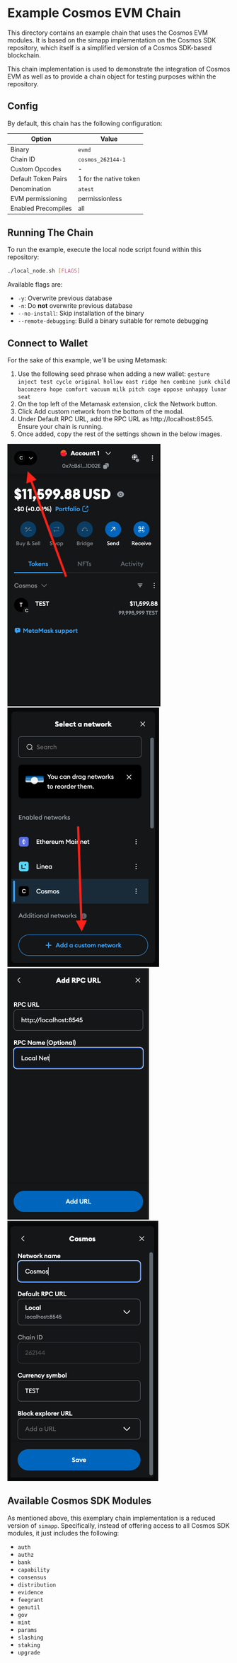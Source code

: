 # Example Cosmos EVM Chain

This directory contains an example chain that uses the Cosmos EVM
modules. It is based on the simapp implementation on the Cosmos SDK
repository, which itself is a simplified version of a Cosmos SDK-based
blockchain.

This chain implementation is used to demonstrate the integration of Cosmos EVM
as well as to provide a chain object for testing purposes within the repository.

## Config

By default, this chain has the following configuration:

| Option              | Value                  |
|---------------------|------------------------|
| Binary              | `evmd`                 |
| Chain ID            | `cosmos_262144-1`      |
| Custom Opcodes      | -                      |
| Default Token Pairs | 1 for the native token |
| Denomination        | `atest`                |
| EVM permissioning   | permissionless         |
| Enabled Precompiles | all                    |

## Running The Chain

To run the example, execute the local node script found within this repository:

```bash
./local_node.sh [FLAGS]
```

Available flags are:

- `-y`: Overwrite previous database
- `-n`: Do **not** overwrite previous database
- `--no-install`: Skip installation of the binary
- `--remote-debugging`: Build a binary suitable for remote debugging

## Connect to Wallet

For the sake of this example, we'll be using Metamask:

1. Use the following seed phrase when adding a new wallet:
`gesture inject test cycle original hollow east ridge hen combine
junk child baconzero hope comfort vacuum milk pitch cage oppose
unhappy lunar seat`
2. On the top left of the Metamask extension, click the Network button.
3. Click Add custom network from the bottom of the modal.
4. Under Default RPC URL, add the RPC URL as http://localhost:8545. Ensure your chain is running.
5. Once added, copy the rest of the settings shown in the below images.

![Button to select network](guide/networks.png "Networks Select")
![Button to add network](guide/add_network.png "Networks Add")
![RPC URL Settings](guide/rpc_url.png "RPC URL")
![Overview of required settings](guide/settings.png "Settings Overview")

## Available Cosmos SDK Modules

As mentioned above, this exemplary chain implementation is a reduced version of `simapp`.
Specifically, instead of offering access to all Cosmos SDK modules, it just includes the following:

- `auth`
- `authz`
- `bank`
- `capability`
- `consensus`
- `distribution`
- `evidence`
- `feegrant`
- `genutil`
- `gov`
- `mint`
- `params`
- `slashing`
- `staking`
- `upgrade`
